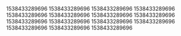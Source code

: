 1538433289696
1538433289696
1538433289696
1538433289696
1538433289696
1538433289696
1538433289696
1538433289696
1538433289696
1538433289696
1538433289696
1538433289696
1538433289696
1538433289696
1538433289696
